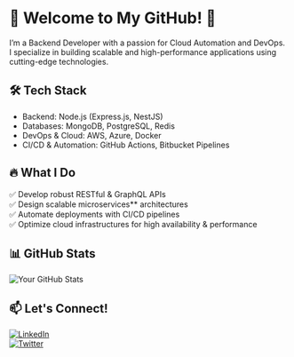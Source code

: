 # 🚀 Welcome to My GitHub! 👋  

I’m a Backend Developer with a passion for Cloud Automation and DevOps.  
I specialize in building scalable and high-performance applications using cutting-edge technologies.  

## 🛠️ Tech Stack  
- Backend: Node.js (Express.js, NestJS)  
- Databases: MongoDB, PostgreSQL, Redis  
- DevOps & Cloud: AWS, Azure, Docker  
- CI/CD & Automation: GitHub Actions, Bitbucket Pipelines  

## 🔥 What I Do  
✅ Develop robust RESTful & GraphQL APIs  
✅ Design scalable microservices** architectures  
✅ Automate deployments with CI/CD pipelines  
✅ Optimize cloud infrastructures for high availability & performance  

## 📊 GitHub Stats  
![Your GitHub Stats](https://github-readme-stats.vercel.app/api?username=Olu-wafemi&show_icons=true&theme=radical)  

## 📫 Let's Connect!  
[![LinkedIn](https://img.shields.io/badge/LinkedIn-%230077B5.svg?style=for-the-badge&logo=linkedin&logoColor=white)](https://linkedin.com/in/effemm)  
[![Twitter](https://img.shields.io/badge/Twitter-%231DA1F2.svg?style=for-the-badge&logo=twitter&logoColor=white)](https://twitter.com/_EffEmm)  



